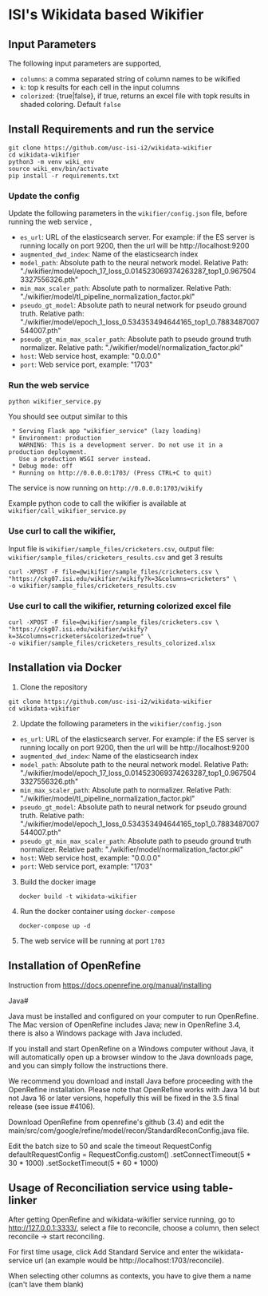 # ISI's Wikidata based Wikifier

## Input Parameters

The following input parameters are supported,

- `columns`: a comma separated string of column names to be wikified
- `k`: top k results for each cell in the input columns
- `colorized`: {true|false}, if true, returns an excel file with topk results in shaded coloring. Default `false`


## Install Requirements and run the service
```
git clone https://github.com/usc-isi-i2/wikidata-wikifier
cd wikidata-wikifier
python3 -m venv wiki_env
source wiki_env/bin/activate
pip install -r requirements.txt
```

### Update the config

Update the following parameters in the `wikifier/config.json` file, before running the web service ,

- `es_url`: URL of the elasticsearch server. For example: if the ES server is running locally on port 9200, then the url will be http://localhost:9200
- `augmented_dwd_index`: Name of the elasticsearch index
- `model_path`: Absolute path to the neural network model. Relative Path: "./wikifier/model/epoch_17_loss_0.014523069374263287_top1_0.9675043327556326.pth"
- `min_max_scaler_path`: Absolute path to normalizer. Relative Path: "./wikifier/model/tl_pipeline_normalization_factor.pkl"
- `pseudo_gt_model`: Absolute path to neural network for pseudo ground truth. Relative path: "./wikifier/model/epoch_1_loss_0.534353494644165_top1_0.7883487007544007.pth"
- `pseudo_gt_min_max_scaler_path`: Absolute path to pseudo ground truth normalizer. Relative path: "./wikifier/model/normalization_factor.pkl"
- `host`: Web service host, example: "0.0.0.0"
- `port`: Web service port, example: "1703"


### Run the web service

```
python wikifier_service.py
```

You should see output similar to this
```
 * Serving Flask app "wikifier_service" (lazy loading)
 * Environment: production
   WARNING: This is a development server. Do not use it in a production deployment.
   Use a production WSGI server instead.
 * Debug mode: off
 * Running on http://0.0.0.0:1703/ (Press CTRL+C to quit)
```

The service is now running on `http://0.0.0.0:1703/wikify`

Example python code to call the wikifier is available at `wikifier/call_wikifier_service.py`

### Use curl to call the wikifier, 

Input file is `wikifier/sample_files/cricketers.csv`, output file: `wikifier/sample_files/cricketers_results.csv` and get 3 results
```
curl -XPOST -F file=@wikifier/sample_files/cricketers.csv \
"https://ckg07.isi.edu/wikifier/wikify?k=3&columns=cricketers" \
-o wikifier/sample_files/cricketers_results.csv
```

### Use curl to call the wikifier, returning colorized excel file
```
curl -XPOST -F file=@wikifier/sample_files/cricketers.csv \
"https://ckg07.isi.edu/wikifier/wikify?k=3&columns=cricketers&colorized=true" \
-o wikifier/sample_files/cricketers_results_colorized.xlsx
```

## Installation via Docker

1. Clone the repository
```
git clone https://github.com/usc-isi-i2/wikidata-wikifier
cd wikidata-wikifier
```

2. Update the following parameters in the `wikifier/config.json`
- `es_url`: URL of the elasticsearch server. For example: if the ES server is running locally on port 9200, then the url will be http://localhost:9200
- `augmented_dwd_index`: Name of the elasticsearch index
- `model_path`: Absolute path to the neural network model. Relative Path: "./wikifier/model/epoch_17_loss_0.014523069374263287_top1_0.9675043327556326.pth"
- `min_max_scaler_path`: Absolute path to normalizer. Relative Path: "./wikifier/model/tl_pipeline_normalization_factor.pkl"
- `pseudo_gt_model`: Absolute path to neural network for pseudo ground truth. Relative path: "./wikifier/model/epoch_1_loss_0.534353494644165_top1_0.7883487007544007.pth"
- `pseudo_gt_min_max_scaler_path`: Absolute path to pseudo ground truth normalizer. Relative path: "./wikifier/model/normalization_factor.pkl"
- `host`: Web service host, example: "0.0.0.0"
- `port`: Web service port, example: "1703"

3. Build the docker image

```
   docker build -t wikidata-wikifier
```

4. Run the docker container using `docker-compose`

```
   docker-compose up -d
```

5. The web service will be running at port `1703`

## Installation of OpenRefine

Instruction from https://docs.openrefine.org/manual/installing

Java#

Java must be installed and configured on your computer to run OpenRefine. The Mac version of OpenRefine includes Java; new in OpenRefine 3.4, there is also a Windows package with Java included.

If you install and start OpenRefine on a Windows computer without Java, it will automatically open up a browser window to the Java downloads page, and you can simply follow the instructions there.

We recommend you download and install Java before proceeding with the OpenRefine installation. Please note that OpenRefine works with Java 14 but not Java 16 or later versions, hopefully this will be fixed in the 3.5 final release (see issue #4106).


Download OpenRefine from openrefine's github (3.4) and edit the main/src/com/google/refine/model/recon/StandardReconConfig.java file.

Edit the batch size to 50 
and scale the timeout 
RequestConfig defaultRequestConfig = RequestConfig.custom()
                .setConnectTimeout(5 * 30 * 1000)
                .setSocketTimeout(5 * 60 * 1000)

## Usage of Reconciliation service using table-linker

After getting OpenRefine and wikidata-wikifier service running, go to http://127.0.0.1:3333/, select a file to reconcile, choose a column, then select reconcile -> start reconciling.

For first time usage, click Add Standard Service and enter the wikidata-service url (an example would be http://localhost:1703/reconcile).

When selecting other columns as contexts, you have to give them a name (can't lave them blank)



